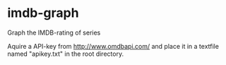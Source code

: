 # imdb-graph
Graph the IMDB-rating of series

Aquire a API-key from http://www.omdbapi.com/ and place it in a textfile named "apikey.txt" in the root directory.
